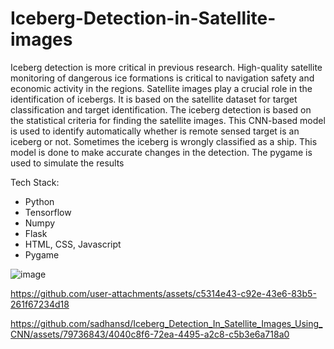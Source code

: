 # Iceberg-Detection-in-Satellite-images

Iceberg detection is more critical in previous research. High-quality satellite monitoring of dangerous ice formations is critical to navigation safety and economic activity in the regions. Satellite images play a crucial role in the identification of icebergs. It is based on the satellite dataset for target classification and target identification. The iceberg detection is based on the statistical criteria for finding the satellite images. This CNN-based model is used to identify automatically whether is remote sensed target is an iceberg or not. Sometimes the iceberg is wrongly classified as a ship. This model is done to make accurate changes in the detection. The pygame is used to simulate the results

Tech Stack:
* Python
* Tensorflow
* Numpy
* Flask
* HTML, CSS, Javascript
* Pygame

![image](https://github.com/user-attachments/assets/405c3726-1ead-479e-91f8-78483929b33b)

https://github.com/user-attachments/assets/c5314e43-c92e-43e6-83b5-261f67234d18

https://github.com/sadhansd/Iceberg_Detection_In_Satellite_Images_Using_CNN/assets/79736843/4040c8f6-72ea-4495-a2c8-c5b3e6a718a0

